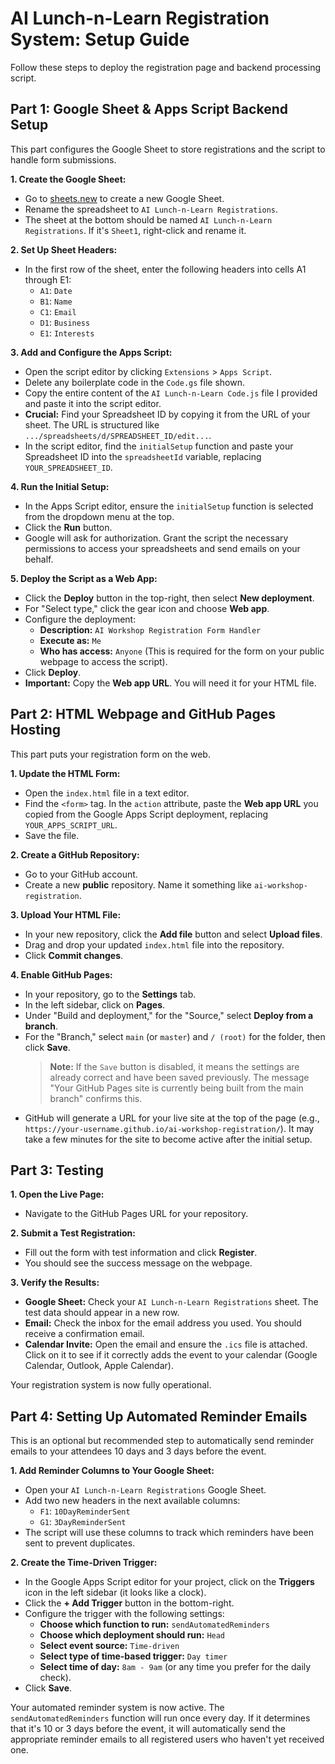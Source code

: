 # AI Lunch-n-Learn Registration System: Setup Guide

Follow these steps to deploy the registration page and backend processing script.

## Part 1: Google Sheet & Apps Script Backend Setup

This part configures the Google Sheet to store registrations and the script to handle form submissions.

**1. Create the Google Sheet:**
   - Go to [sheets.new](https://sheets.new) to create a new Google Sheet.
   - Rename the spreadsheet to `AI Lunch-n-Learn Registrations`.
   - The sheet at the bottom should be named `AI Lunch-n-Learn Registrations`. If it's `Sheet1`, right-click and rename it.

**2. Set Up Sheet Headers:**
   - In the first row of the sheet, enter the following headers into cells A1 through E1:
     - `A1`: `Date`
     - `B1`: `Name`
     - `C1`: `Email`
     - `D1`: `Business`
     - `E1`: `Interests`

**3. Add and Configure the Apps Script:**
   - Open the script editor by clicking `Extensions` > `Apps Script`.
   - Delete any boilerplate code in the `Code.gs` file shown.
   - Copy the entire content of the `AI Lunch-n-Learn Code.js` file I provided and paste it into the script editor.
   - **Crucial:** Find your Spreadsheet ID by copying it from the URL of your sheet. The URL is structured like `.../spreadsheets/d/SPREADSHEET_ID/edit...`.
   - In the script editor, find the `initialSetup` function and paste your Spreadsheet ID into the `spreadsheetId` variable, replacing `YOUR_SPREADSHEET_ID`.

**4. Run the Initial Setup:**
   - In the Apps Script editor, ensure the `initialSetup` function is selected from the dropdown menu at the top.
   - Click the **Run** button. 
   - Google will ask for authorization. Grant the script the necessary permissions to access your spreadsheets and send emails on your behalf.

**5. Deploy the Script as a Web App:**
   - Click the **Deploy** button in the top-right, then select **New deployment**.
   - For "Select type," click the gear icon and choose **Web app**.
   - Configure the deployment:
     - **Description:** `AI Workshop Registration Form Handler`
     - **Execute as:** `Me`
     - **Who has access:** `Anyone` (This is required for the form on your public webpage to access the script).
   - Click **Deploy**.
   - **Important:** Copy the **Web app URL**. You will need it for your HTML file.

## Part 2: HTML Webpage and GitHub Pages Hosting

This part puts your registration form on the web.

**1. Update the HTML Form:**
   - Open the `index.html` file in a text editor.
   - Find the `<form>` tag. In the `action` attribute, paste the **Web app URL** you copied from the Google Apps Script deployment, replacing `YOUR_APPS_SCRIPT_URL`.
   - Save the file.

**2. Create a GitHub Repository:**
   - Go to your GitHub account.
   - Create a new **public** repository. Name it something like `ai-workshop-registration`.

**3. Upload Your HTML File:**
   - In your new repository, click the **Add file** button and select **Upload files**.
   - Drag and drop your updated `index.html` file into the repository.
   - Click **Commit changes**.

**4. Enable GitHub Pages:**
   - In your repository, go to the **Settings** tab.
   - In the left sidebar, click on **Pages**.
   - Under "Build and deployment," for the "Source," select **Deploy from a branch**.
   - For the "Branch," select `main` (or `master`) and `/ (root)` for the folder, then click **Save**.
     > **Note:** If the `Save` button is disabled, it means the settings are already correct and have been saved previously. The message "Your GitHub Pages site is currently being built from the main branch" confirms this.
   - GitHub will generate a URL for your live site at the top of the page (e.g., `https://your-username.github.io/ai-workshop-registration/`). It may take a few minutes for the site to become active after the initial setup.

## Part 3: Testing

**1. Open the Live Page:**
   - Navigate to the GitHub Pages URL for your repository.

**2. Submit a Test Registration:**
   - Fill out the form with test information and click **Register**.
   - You should see the success message on the webpage.

**3. Verify the Results:**
   - **Google Sheet:** Check your `AI Lunch-n-Learn Registrations` sheet. The test data should appear in a new row.
   - **Email:** Check the inbox for the email address you used. You should receive a confirmation email.
   - **Calendar Invite:** Open the email and ensure the `.ics` file is attached. Click on it to see if it correctly adds the event to your calendar (Google Calendar, Outlook, Apple Calendar).

Your registration system is now fully operational.

## Part 4: Setting Up Automated Reminder Emails

This is an optional but recommended step to automatically send reminder emails to your attendees 10 days and 3 days before the event.

**1. Add Reminder Columns to Your Google Sheet:**
   - Open your `AI Lunch-n-Learn Registrations` Google Sheet.
   - Add two new headers in the next available columns:
     - `F1`: `10DayReminderSent`
     - `G1`: `3DayReminderSent`
   - The script will use these columns to track which reminders have been sent to prevent duplicates.

**2. Create the Time-Driven Trigger:**
   - In the Google Apps Script editor for your project, click on the **Triggers** icon in the left sidebar (it looks like a clock).
   - Click the **+ Add Trigger** button in the bottom-right.
   - Configure the trigger with the following settings:
     - **Choose which function to run:** `sendAutomatedReminders`
     - **Choose which deployment should run:** `Head`
     - **Select event source:** `Time-driven`
     - **Select type of time-based trigger:** `Day timer`
     - **Select time of day:** `8am - 9am` (or any time you prefer for the daily check).
   - Click **Save**.

Your automated reminder system is now active. The `sendAutomatedReminders` function will run once every day. If it determines that it's 10 or 3 days before the event, it will automatically send the appropriate reminder emails to all registered users who haven't yet received one.